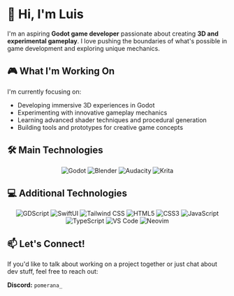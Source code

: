 # 👋 Hi, I'm Luis

I'm an aspiring **Godot game developer** passionate about creating **3D and experimental gameplay**. I love pushing the boundaries of what's possible in game development and exploring unique mechanics.

## 🎮 What I'm Working On

I'm currently focusing on:
- Developing immersive 3D experiences in Godot
- Experimenting with innovative gameplay mechanics
- Learning advanced shader techniques and procedural generation
- Building tools and prototypes for creative game concepts

## 🛠️ Main Technologies

<div align="center">

![Godot](https://img.shields.io/badge/Godot-478CBF?style=for-the-badge&logo=godot-engine&logoColor=white)
![Blender](https://img.shields.io/badge/Blender-F5792A?style=for-the-badge&logo=blender&logoColor=white)
![Audacity](https://img.shields.io/badge/Audacity-0000CC?style=for-the-badge&logo=audacity&logoColor=white)
![Krita](https://img.shields.io/badge/Krita-203759?style=for-the-badge&logo=krita&logoColor=white)

</div>


## 💻 Additional Technologies

<div align="center">
  
![GDScript](https://img.shields.io/badge/GDScript-478CBF?style=flat-square&logo=godot-engine&logoColor=white)
![SwiftUI](https://img.shields.io/badge/SwiftUI-FA7343?style=flat-square&logo=swift&logoColor=white)
![Tailwind CSS](https://img.shields.io/badge/Tailwind_CSS-38B2AC?style=flat-square&logo=tailwind-css&logoColor=white)
![HTML5](https://img.shields.io/badge/HTML5-E34F26?style=flat-square&logo=html5&logoColor=white)
![CSS3](https://img.shields.io/badge/CSS3-1572B6?style=flat-square&logo=css3&logoColor=white)
![JavaScript](https://img.shields.io/badge/JavaScript-F7DF1E?style=flat-square&logo=javascript&logoColor=black)
![TypeScript](https://img.shields.io/badge/TypeScript-3178C6?style=flat-square&logo=typescript&logoColor=white)
![VS Code](https://img.shields.io/badge/VS_Code-007ACC?style=flat-square&logo=visual-studio-code&logoColor=white)
![Neovim](https://img.shields.io/badge/Neovim-57A143?style=flat-square&logo=neovim&logoColor=white)

</div>

## 📫 Let's Connect!

If you'd like to talk about working on a project together or just chat about dev stuff, feel free to reach out:

**Discord:** `pomerana_`
